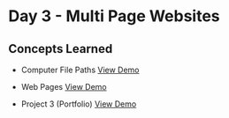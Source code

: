 # Day 3 - Multi Page Websites
## Concepts Learned
- Computer File Paths
  [View Demo](https://chaitanyakrishnakumar.github.io/web-kitchen/Day3/FilePaths/Folder0/main.html)

- Web Pages
  [View Demo](https://chaitanyakrishnakumar.github.io/web-kitchen/Day3/WebPages/home.html)

- Project 3 (Portfolio)
   [View Demo](https://chaitanyakrishnakumar.github.io/web-kitchen/Day3/Project3/home.html)
